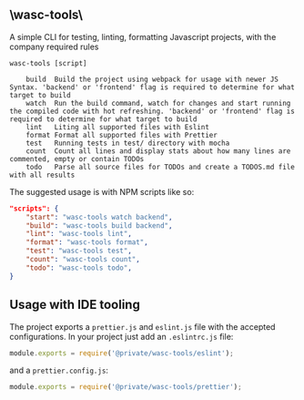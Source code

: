## \wasc-tools\
A simple CLI for testing, linting, formatting Javascript projects, with the company required rules
```
wasc-tools [script]

    build  Build the project using webpack for usage with newer JS Syntax. 'backend' or 'frontend' flag is required to determine for what target to build
    watch  Run the build command, watch for changes and start running the compiled code with hot refreshing. 'backend' or 'frontend' flag is required to determine for what target to build
    lint   Liting all supported files with Eslint
    format Format all supported files with Prettier
    test   Running tests in test/ directory with mocha
    count  Count all lines and display stats about how many lines are commented, empty or contain TODOs
    todo   Parse all source files for TODOs and create a TODOS.md file with all results
```
The suggested usage is with NPM scripts like so:
```json
"scripts": {
    "start": "wasc-tools watch backend",
    "build": "wasc-tools build backend",
    "lint": "wasc-tools lint",
    "format": "wasc-tools format",
    "test": "wasc-tools test",
    "count": "wasc-tools count",
    "todo": "wasc-tools todo",
}
```

## Usage with IDE tooling
The project exports a `prettier.js` and `eslint.js` file with the accepted configurations. In your project just add an `.eslintrc.js` file:
```javascript
module.exports = require('@private/wasc-tools/eslint');
```
and a `prettier.config.js`:
```javascript
module.exports = require('@private/wasc-tools/prettier');
```